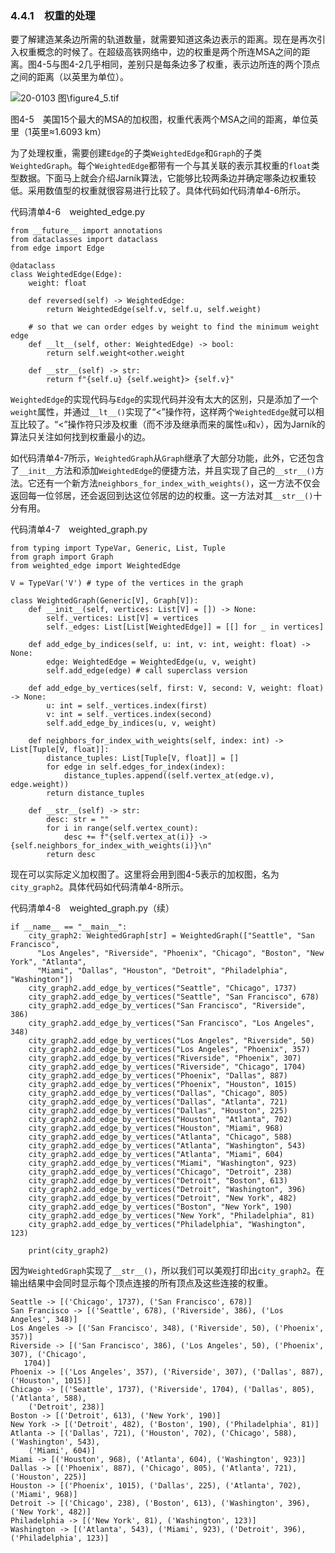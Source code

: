 ### 4.4.1　权重的处理

要了解建造某条边所需的轨道数量，就需要知道这条边表示的距离。现在是再次引入权重概念的时候了。在超级高铁网络中，边的权重是两个所连MSA之间的距离。图4-5与图4-2几乎相同，差别只是每条边多了权重，表示边所连的两个顶点之间的距离（以英里为单位）。

![20-0103 图\figure4_5.tif](../0-Assets/Epubook/算法精粹：经典计算机科学问题的%20Python%20实现%20(David%20Kopec%20[Kopec,%20David])%20(Z-Library)/images/00031.jpeg)

图4-5　美国15个最大的MSA的加权图，权重代表两个MSA之间的距离，单位英里（1英里≈1.6093 km）

为了处理权重，需要创建`Edge`的子类`WeightedEdge`和`Graph`的子类`WeightedGraph`。每个`WeightedEdge`都带有一个与其关联的表示其权重的`float`类型数据。下面马上就会介绍Jarník算法，它能够比较两条边并确定哪条边权重较低。采用数值型的权重就很容易进行比较了。具体代码如代码清单4-6所示。

代码清单4-6　weighted_edge.py

```
from __future__ import annotations
from dataclasses import dataclass
from edge import Edge

@dataclass
class WeightedEdge(Edge):
    weight: float

    def reversed(self) -> WeightedEdge:
        return WeightedEdge(self.v, self.u, self.weight)

    # so that we can order edges by weight to find the minimum weight edge
    def __lt__(self, other: WeightedEdge) -> bool:
        return self.weight<other.weight

    def __str__(self) -> str:
        return f"{self.u} {self.weight}> {self.v}"
```

`WeightedEdge`的实现代码与`Edge`的实现代码并没有太大的区别，只是添加了一个`weight`属性，并通过`__lt__()`实现了“<”操作符，这样两个`WeightedEdge`就可以相互比较了。“<”操作符只涉及权重（而不涉及继承而来的属性`u`和`v`），因为Jarník的算法只关注如何找到权重最小的边。

如代码清单4-7所示，`WeightedGraph`从`Graph`继承了大部分功能，此外，它还包含了`__init__`方法和添加`WeightedEdge`的便捷方法，并且实现了自己的`__str__()`方法。它还有一个新方法`neighbors_for_index_with_weights()`，这一方法不仅会返回每一位邻居，还会返回到达这位邻居的边的权重。这一方法对其`__str__()`十分有用。

代码清单4-7　weighted_graph.py

```
from typing import TypeVar, Generic, List, Tuple
from graph import Graph
from weighted_edge import WeightedEdge

V = TypeVar('V') # type of the vertices in the graph

class WeightedGraph(Generic[V], Graph[V]):
    def __init__(self, vertices: List[V] = []) -> None:
        self._vertices: List[V] = vertices
        self._edges: List[List[WeightedEdge]] = [[] for _ in vertices]

    def add_edge_by_indices(self, u: int, v: int, weight: float) -> None:
        edge: WeightedEdge = WeightedEdge(u, v, weight)
        self.add_edge(edge) # call superclass version

    def add_edge_by_vertices(self, first: V, second: V, weight: float) -> None:
        u: int = self._vertices.index(first)
        v: int = self._vertices.index(second)
        self.add_edge_by_indices(u, v, weight)

    def neighbors_for_index_with_weights(self, index: int) -> List[Tuple[V, float]]:
        distance_tuples: List[Tuple[V, float]] = []
        for edge in self.edges_for_index(index):
            distance_tuples.append((self.vertex_at(edge.v), edge.weight))
        return distance_tuples

    def __str__(self) -> str:
        desc: str = ""
        for i in range(self.vertex_count):
            desc += f"{self.vertex_at(i)} -> {self.neighbors_for_index_with_weights(i)}\n"
        return desc
```

现在可以实际定义加权图了。这里将会用到图4-5表示的加权图，名为`city_graph2`。具体代码如代码清单4-8所示。

代码清单4-8　weighted_graph.py（续）

```
if __name__ == "__main__":
    city_graph2: WeightedGraph[str] = WeightedGraph(["Seattle", "San Francisco", 
      "Los Angeles", "Riverside", "Phoenix", "Chicago", "Boston", "New York", "Atlanta",
      "Miami", "Dallas", "Houston", "Detroit", "Philadelphia", "Washington"])
    city_graph2.add_edge_by_vertices("Seattle", "Chicago", 1737)
    city_graph2.add_edge_by_vertices("Seattle", "San Francisco", 678)
    city_graph2.add_edge_by_vertices("San Francisco", "Riverside", 386)
    city_graph2.add_edge_by_vertices("San Francisco", "Los Angeles", 348)
    city_graph2.add_edge_by_vertices("Los Angeles", "Riverside", 50)
    city_graph2.add_edge_by_vertices("Los Angeles", "Phoenix", 357)
    city_graph2.add_edge_by_vertices("Riverside", "Phoenix", 307)
    city_graph2.add_edge_by_vertices("Riverside", "Chicago", 1704)
    city_graph2.add_edge_by_vertices("Phoenix", "Dallas", 887)
    city_graph2.add_edge_by_vertices("Phoenix", "Houston", 1015)
    city_graph2.add_edge_by_vertices("Dallas", "Chicago", 805)
    city_graph2.add_edge_by_vertices("Dallas", "Atlanta", 721)
    city_graph2.add_edge_by_vertices("Dallas", "Houston", 225)
    city_graph2.add_edge_by_vertices("Houston", "Atlanta", 702)
    city_graph2.add_edge_by_vertices("Houston", "Miami", 968)
    city_graph2.add_edge_by_vertices("Atlanta", "Chicago", 588)
    city_graph2.add_edge_by_vertices("Atlanta", "Washington", 543)
    city_graph2.add_edge_by_vertices("Atlanta", "Miami", 604)
    city_graph2.add_edge_by_vertices("Miami", "Washington", 923)
    city_graph2.add_edge_by_vertices("Chicago", "Detroit", 238)
    city_graph2.add_edge_by_vertices("Detroit", "Boston", 613)
    city_graph2.add_edge_by_vertices("Detroit", "Washington", 396)
    city_graph2.add_edge_by_vertices("Detroit", "New York", 482)
    city_graph2.add_edge_by_vertices("Boston", "New York", 190)
    city_graph2.add_edge_by_vertices("New York", "Philadelphia", 81)
    city_graph2.add_edge_by_vertices("Philadelphia", "Washington", 123)

    print(city_graph2)
```

因为`WeightedGraph`实现了`__str__()`，所以我们可以美观打印出`city_graph2`。在输出结果中会同时显示每个顶点连接的所有顶点及这些连接的权重。

```
Seattle -> [('Chicago', 1737), ('San Francisco', 678)]
San Francisco -> [('Seattle', 678), ('Riverside', 386), ('Los Angeles', 348)]
Los Angeles -> [('San Francisco', 348), ('Riverside', 50), ('Phoenix', 357)]
Riverside -> [('San Francisco', 386), ('Los Angeles', 50), ('Phoenix', 307), ('Chicago',
   1704)]
Phoenix -> [('Los Angeles', 357), ('Riverside', 307), ('Dallas', 887), ('Houston', 1015)]
Chicago -> [('Seattle', 1737), ('Riverside', 1704), ('Dallas', 805), ('Atlanta', 588), 
    ('Detroit', 238)]
Boston -> [('Detroit', 613), ('New York', 190)]
New York -> [('Detroit', 482), ('Boston', 190), ('Philadelphia', 81)] 
Atlanta -> [('Dallas', 721), ('Houston', 702), ('Chicago', 588), ('Washington', 543),
    ('Miami', 604)]
Miami -> [('Houston', 968), ('Atlanta', 604), ('Washington', 923)]
Dallas -> [('Phoenix', 887), ('Chicago', 805), ('Atlanta', 721), ('Houston', 225)]
Houston -> [('Phoenix', 1015), ('Dallas', 225), ('Atlanta', 702), ('Miami', 968)]
Detroit -> [('Chicago', 238), ('Boston', 613), ('Washington', 396), ('New York', 482)]
Philadelphia -> [('New York', 81), ('Washington', 123)]
Washington -> [('Atlanta', 543), ('Miami', 923), ('Detroit', 396), ('Philadelphia', 123)]
```